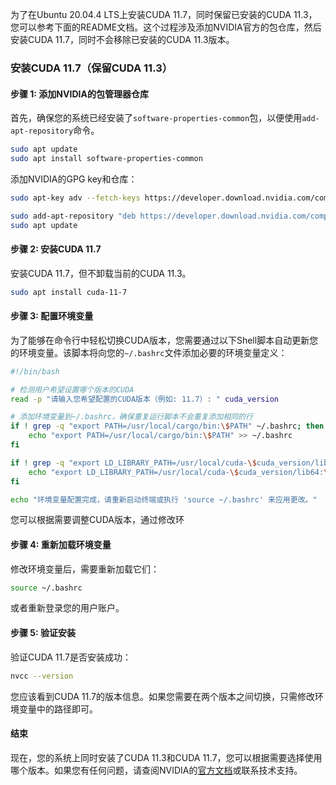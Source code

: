 为了在Ubuntu 20.04.4 LTS上安装CUDA 11.7，同时保留已安装的CUDA 11.3，您可以参考下面的README文档。这个过程涉及添加NVIDIA官方的包仓库，然后安装CUDA 11.7，同时不会移除已安装的CUDA 11.3版本。

### 安装CUDA 11.7（保留CUDA 11.3）

#### 步骤 1: 添加NVIDIA的包管理器仓库

首先，确保您的系统已经安装了`software-properties-common`包，以便使用`add-apt-repository`命令。

```bash
sudo apt update
sudo apt install software-properties-common
```

添加NVIDIA的GPG key和仓库：

```bash
sudo apt-key adv --fetch-keys https://developer.download.nvidia.com/compute/cuda/repos/ubuntu2004/x86_64/3bf863cc.pub
```
```bash 
sudo add-apt-repository "deb https://developer.download.nvidia.com/compute/cuda/repos/ubuntu2004/x86_64/ /"
sudo apt update
```

#### 步骤 2: 安装CUDA 11.7

安装CUDA 11.7，但不卸载当前的CUDA 11.3。

```bash
sudo apt install cuda-11-7
```

#### 步骤 3: 配置环境变量

为了能够在命令行中轻松切换CUDA版本，您需要通过以下Shell脚本自动更新您的环境变量。该脚本将向您的`~/.bashrc`文件添加必要的环境变量定义：

```bash
#!/bin/bash

# 检测用户希望设置哪个版本的CUDA
read -p "请输入您希望配置的CUDA版本（例如: 11.7）: " cuda_version

# 添加环境变量到~/.bashrc，确保重复运行脚本不会重复添加相同的行
if ! grep -q "export PATH=/usr/local/cargo/bin:\$PATH" ~/.bashrc; then
    echo "export PATH=/usr/local/cargo/bin:\$PATH" >> ~/.bashrc
fi

if ! grep -q "export LD_LIBRARY_PATH=/usr/local/cuda-\$cuda_version/lib64:\$LD_LIBRARY_PATH" ~/.bashrc; then
    echo "export LD_LIBRARY_PATH=/usr/local/cuda-\$cuda_version/lib64:\$LD_LIBRARY_PATH" >> ~/.bashrc
fi

echo "环境变量配置完成，请重新启动终端或执行 'source ~/.bashrc' 来应用更改。"
```

您可以根据需要调整CUDA版本，通过修改环

#### 步骤 4: 重新加载环境变量

修改环境变量后，需要重新加载它们：

```bash
source ~/.bashrc
```

或者重新登录您的用户账户。

#### 步骤 5: 验证安装

验证CUDA 11.7是否安装成功：

```bash
nvcc --version
```

您应该看到CUDA 11.7的版本信息。如果您需要在两个版本之间切换，只需修改环境变量中的路径即可。

#### 结束

现在，您的系统上同时安装了CUDA 11.3和CUDA 11.7，您可以根据需要选择使用哪个版本。如果您有任何问题，请查阅NVIDIA的[官方文档](https://developer.nvidia.com/cuda-downloads)或联系技术支持。